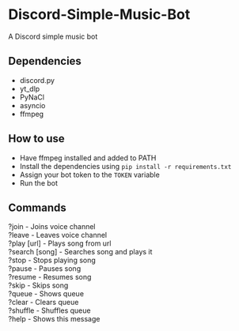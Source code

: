 # Discord-Simple-Music-Bot

A Discord simple music bot

## Dependencies

- discord.py
- yt_dlp
- PyNaCl
- asyncio
- ffmpeg

## How to use

- Have ffmpeg installed and added to PATH
- Install the dependencies using `pip install -r requirements.txt`
- Assign your bot token to the `TOKEN` variable
- Run the bot

## Commands

?join - Joins voice channel  
?leave - Leaves voice channel  
?play [url] - Plays song from url  
?search [song] - Searches song and plays it  
?stop - Stops playing song  
?pause - Pauses song  
?resume - Resumes song  
?skip - Skips song  
?queue - Shows queue  
?clear - Clears queue  
?shuffle - Shuffles queue  
?help - Shows this message  
